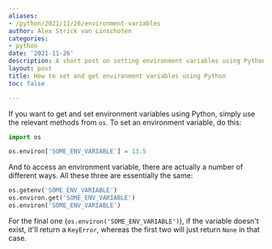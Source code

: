 ```yaml
---
aliases:
- /python/2021/11/26/environment-variables
author: Alex Strick van Linschoten
categories:
- python
date: '2021-11-26'
description: A short post on setting environment variables using Python.
layout: post
title: How to set and get environment variables using Python
toc: false

---
```


If you want to get and set environment variables using Python, simply use the relevant methods from `os`. To set an environment variable, do this:

```python
import os

os.environ['SOME_ENV_VARIABLE'] = 13.5
```

And to access an environment variable, there are actually a number of different ways. All these three are essentially the same:

```python
os.getenv('SOME_ENV_VARIABLE')
os.environ.get('SOME_ENV_VARIABLE')
os.environ('SOME_ENV_VARIABLE')
```

For the final one (`os.environ('SOME_ENV_VARIABLE')`), if the variable doesn't exist, it'll return a `KeyError`, whereas the first two will just return `None` in that case.